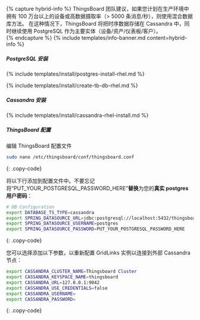 {% capture hybrid-info %}
ThingsBoard 团队建议，如果您计划在生产环境中拥有 100 万台以上的设备或高数据摄取率（> 5000 条消息/秒），则使用混合数据库方法。
在这种情况下，ThingsBoard 将把时序数据存储在 Cassandra 中，同时继续使用 PostgreSQL 作为主要实体（设备/资产/仪表板/客户）。  
{% endcapture %}
{% include templates/info-banner.md content=hybrid-info %}

##### PostgreSQL 安装

{% include templates/install/postgres-install-rhel.md %}

{% include templates/install/create-tb-db-rhel.md %}

##### Cassandra 安装

{% include templates/install/cassandra-rhel-install.md %}

##### ThingsBoard 配置

编辑 ThingsBoard 配置文件

```bash 
sudo nano /etc/thingsboard/conf/thingsboard.conf
``` 
{: .copy-code}

将以下行添加到配置文件中。不要忘记将“PUT_YOUR_POSTGRESQL_PASSWORD_HERE”**替换**为您的**真实 postgres 用户密码**：

```bash
# DB Configuration 
export DATABASE_TS_TYPE=cassandra
export SPRING_DATASOURCE_URL=jdbc:postgresql://localhost:5432/thingsboard
export SPRING_DATASOURCE_USERNAME=postgres
export SPRING_DATASOURCE_PASSWORD=PUT_YOUR_POSTGRESQL_PASSWORD_HERE
``` 
{: .copy-code}

您可以选择添加以下参数，以重新配置 GridLinks 实例以连接到外部 Cassandra 节点：

```bash
export CASSANDRA_CLUSTER_NAME=Thingsboard Cluster
export CASSANDRA_KEYSPACE_NAME=thingsboard
export CASSANDRA_URL=127.0.0.1:9042
export CASSANDRA_USE_CREDENTIALS=false
export CASSANDRA_USERNAME=
export CASSANDRA_PASSWORD=
```
{: .copy-code}